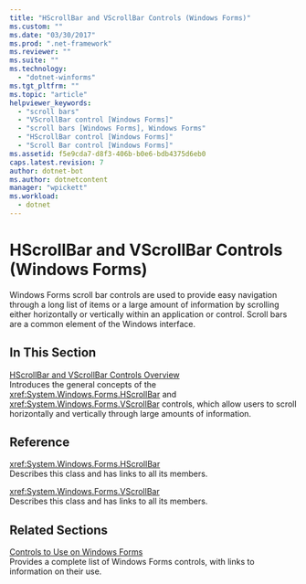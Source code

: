 ```yaml
---
title: "HScrollBar and VScrollBar Controls (Windows Forms)"
ms.custom: ""
ms.date: "03/30/2017"
ms.prod: ".net-framework"
ms.reviewer: ""
ms.suite: ""
ms.technology: 
  - "dotnet-winforms"
ms.tgt_pltfrm: ""
ms.topic: "article"
helpviewer_keywords: 
  - "scroll bars"
  - "VScrollBar control [Windows Forms]"
  - "scroll bars [Windows Forms], Windows Forms"
  - "HScrollBar control [Windows Forms]"
  - "Scroll Bar control [Windows Forms]"
ms.assetid: f5e9cda7-d8f3-406b-b0e6-bdb4375d6eb0
caps.latest.revision: 7
author: dotnet-bot
ms.author: dotnetcontent
manager: "wpickett"
ms.workload: 
  - dotnet
---
```

# HScrollBar and VScrollBar Controls (Windows Forms)
Windows Forms scroll bar controls are used to provide easy navigation through a long list of items or a large amount of information by scrolling either horizontally or vertically within an application or control. Scroll bars are a common element of the Windows interface.  
  
## In This Section  
 [HScrollBar and VScrollBar Controls Overview](../../../../docs/framework/winforms/controls/hscrollbar-and-vscrollbar-controls-overview-windows-forms.md)  
 Introduces the general concepts of the <xref:System.Windows.Forms.HScrollBar> and <xref:System.Windows.Forms.VScrollBar> controls, which allow users to scroll horizontally and vertically through large amounts of information.  
  
## Reference  
 <xref:System.Windows.Forms.HScrollBar>  
 Describes this class and has links to all its members.  
  
 <xref:System.Windows.Forms.VScrollBar>  
 Describes this class and has links to all its members.  
  
## Related Sections  
 [Controls to Use on Windows Forms](../../../../docs/framework/winforms/controls/controls-to-use-on-windows-forms.md)  
 Provides a complete list of Windows Forms controls, with links to information on their use.
